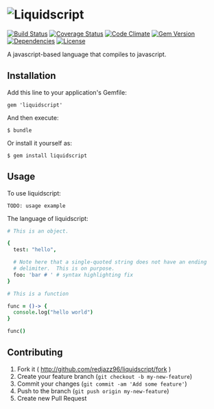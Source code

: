 # ![Liquidscript](http://i.imgur.com/xbdhTsr.png)

[![Build Status](http://img.shields.io/travis/redjazz96/liquidscript.svg)](https://travis-ci.org/redjazz96/liquidscript) [![Coverage Status](http://img.shields.io/coveralls/redjazz96/liquidscript.svg)](https://coveralls.io/r/redjazz96/liquidscript?branch=master) [![Code Climate](http://img.shields.io/codeclimate/github/redjazz96/liquidscript.svg)](https://codeclimate.com/github/redjazz96/liquidscript) [![Gem Version](http://img.shields.io/gem/v/liquidscript.svg)](http://badge.fury.io/rb/liquidscript) [![Dependencies](http://img.shields.io/gemnasium/redjazz96/liquidscript.svg)](https://gemnasium.com/redjazz96/liquidscript) [![License](http://img.shields.io/badge/license-MIT-brightgreen.svg)](http://choosealicense.com/licenses/mit/)

A javascript-based language that compiles to javascript.

## Installation

Add this line to your application's Gemfile:

    gem 'liquidscript'

And then execute:

    $ bundle

Or install it yourself as:

    $ gem install liquidscript

## Usage

To use liquidscript:

```
TODO: usage example
```

The language of liquidscript:

```coffeescript
# This is an object.

{
  test: "hello",

  # Note here that a single-quoted string does not have an ending
  # delimiter.  This is on purpose.
  foo: 'bar # ' # syntax highlighting fix
}
```

```coffeescript
# This is a function

func = ()-> {
  console.log("hello world")
}

func()
```

## Contributing

1. Fork it ( http://github.com/redjazz96/liquidscript/fork )
2. Create your feature branch (`git checkout -b my-new-feature`)
3. Commit your changes (`git commit -am 'Add some feature'`)
4. Push to the branch (`git push origin my-new-feature`)
5. Create new Pull Request
